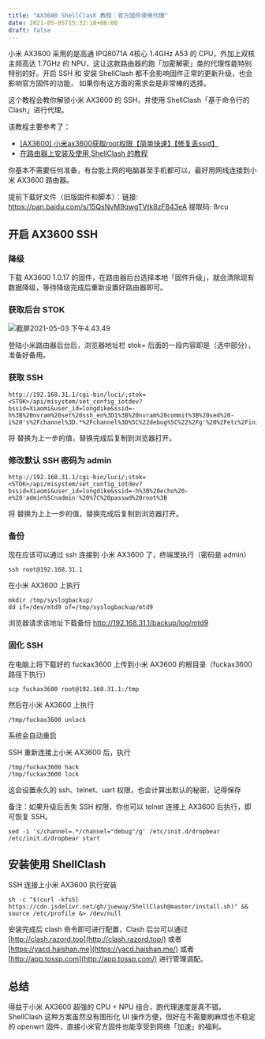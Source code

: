 ```yaml
---
title: "AX3600 ShellClash 教程｜官方固件使用代理"
date: 2021-05-05T15:32:18+08:00
draft: false
---
```


小米 AX3600 采用的是高通 IPQ8071A 4核心 1.4GHz A53 的 CPU，外加上双核主频高达 1.7GHz 的 NPU，这让这款路由器的跑「加密解密」类的代理性能特别特别的好。开启 SSH 和 安装 ShellClash 都不会影响固件正常的更新升级，也会影响官方固件的功能， 如果你有这方面的需求会是非常棒的选择。<!--more-->

这个教程会教你解锁小米 AX3600 的 SSH，并使用 ShellClash「基于命令行的 Clash」进行代理。

该教程主要参考了：

* [[AX3600] 小米ax3600获取root权限【简单快速】【修复丢ssid】](https://www.right.com.cn/forum/thread-4046020-1-1.html)
* [在路由器上安装及使用 ShellClash 的教程](https://juewuy.github.io/post/clash-for-miwifi-an-zhuang-ji-shi-yong-jiao-cheng/)

你基本不需要任何准备，有台能上网的电脑甚至手机都可以，最好用网线连接到小米 AX3600 路由器。

提前下载好文件（旧版固件和脚本）：链接: https://pan.baidu.com/s/15QsNvM9qwgTVtk8zF843eA 提取码: 8rcu

## 开启 AX3600 SSH

### 降级

下载 AX3600 1.0.17 的固件，在路由器后台选择本地「固件升级」，就会清除现有数据降级，等待降级完成后重新设置好路由器即可。

### 获取后台 STOK

![截屏2021-05-03 下午4.43.49](https://oss.qust.me/img/%E6%88%AA%E5%B1%8F2021-05-03%20%E4%B8%8B%E5%8D%884.43.49.jpg)

登陆小米路由器后台后，浏览器地址栏 stok= 后面的一段内容即是（选中部分），准备好备用。



### 获取 SSH

```
http://192.168.31.1/cgi-bin/luci/;stok=<STOK>/api/misystem/set_config_iotdev?bssid=Xiaomi&user_id=longdike&ssid=-h%3B%20nvram%20set%20ssh_en%3D1%3B%20nvram%20commit%3B%20sed%20-i%20's%2Fchannel%3D.*%2Fchannel%3D%5C%22debug%5C%22%2Fg'%20%2Fetc%2Finit.d%2Fdropbear%3B%20%2Fetc%2Finit.d%2Fdropbear%20start%3B
```

将 <STOK>  替换为上一步的值，替换完成后复制到浏览器打开。

### 修改默认 SSH 密码为 admin

```
http://192.168.31.1/cgi-bin/luci/;stok=<STOK>/api/misystem/set_config_iotdev?bssid=Xiaomi&user_id=longdike&ssid=-h%3B%20echo%20-e%20'admin%5Cnadmin'%20%7C%20passwd%20root%3B
```

将 <STOK>  替换为上上一步的值，替换完成后复制到浏览器打开。

### 备份

现在应该可以通过 ssh 连接到 小米 AX3600 了，终端里执行（密码是 admin）

```
ssh root@192.168.31.1
```

在小米 AX3600 上执行

```
mkdir /tmp/syslogbackup/
dd if=/dev/mtd9 of=/tmp/syslogbackup/mtd9
```

浏览器请求该地址下载备份 http://192.168.31.1/backup/log/mtd9

### 固化 SSH

在电脑上将下载好的 fuckax3600 上传到小米 AX3600 的根目录（fuckax3600 路径下执行） 

```
scp fuckax3600 root@192.168.31.1:/tmp
```

然后在小米 AX3600 上执行

```
/tmp/fuckax3600 unlock
```

系统会自动重启

SSH 重新连接上小米 AX3600 后，执行

```
/tmp/fuckax3600 hack
/tmp/fuckax3600 lock
```

这会设置永久的 ssh、telnet、uart 权限，也会计算出默认的秘密，记得保存

备注：如果升级后丢失 SSH 权限，你也可以 telnet 连接上 AX3600 后执行，即可恢复 SSH。

```
sed -i 's/channel=.*/channel="debug"/g' /etc/init.d/dropbear
/etc/init.d/dropbear start
```

## 安装使用 ShellClash

SSH 连接上小米 AX3600 执行安装

```
sh -c "$(curl -kfsSl https://cdn.jsdelivr.net/gh/juewuy/ShellClash@master/install.sh)" && source /etc/profile &> /dev/null
```

安装完成后 clash 命令即可进行配置，Clash 后台可以通过 [http://clash.razord.top](http://clash.razord.top/) 或者 [https://yacd.haishan.me](https://yacd.haishan.me/) 或者[http://app.tossp.com](http://app.tossp.com/)  进行管理调配。



## 总结

得益于小米 AX3600 超强的 CPU + NPU 组合，跑代理速度是真不错。ShellClash 这种方案虽然没有图形化 UI 操作方便，但好在不需要刷麻烦也不稳定的 openwrt 固件，直接小米官方固件也能享受到网络「加速」的福利。